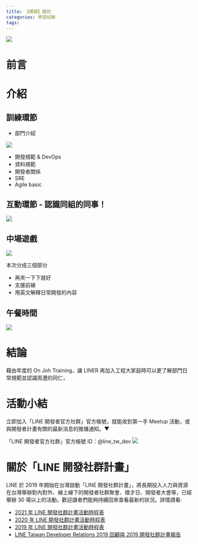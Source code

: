 ```yaml
---
title: 【標題】題目
categories: 學習紀錄
tags:
---
```



![](https://nijialin.com/images/2022/OJT/all.jpeg)


# 前言

<!-- more -->

# 介紹
## 訓練環節

- 部門介紹

![](https://nijialin.com/images/2022/OJT/whatisline.jpeg)


- 開發規範 & DevOps
- 資料規範
- 開發者關係
- SRE
- Agile basic

## 互動環節 - 認識同組的同事！
![](https://nijialin.com/images/2022/OJT/game1.JPG)

## 中場遊戲

![](https://nijialin.com/images/2022/OJT/game2.jpeg)

本次分成三個部分

- 再夾一下下就好
- 支援前線
- 用英文解釋日常開發的內容

## 午餐時間

![](https://nijialin.com/images/2022/OJT/lunch.jpeg)

# 結論

藉由年度的 On Joh Training，讓 LINER 再加入工程大家庭時可以更了解部門日常規範並認識周遭的同仁，

# 活動小結

立即加入「LINE 開發者官方社群」官方帳號，就能收到第一手 Meetup 活動，或與開發者計畫有關的最新消息的推播通知。▼

「LINE 開發者官方社群」官方帳號 ID：@line_tw_dev
![](https://www.evanlin.com/images/2020/line-tw-dev-qr.png)

# 關於「LINE 開發社群計畫」

LINE 於 2019 年開始在台灣啟動「LINE 開發社群計畫」，將長期投入人力與資源在台灣舉辦對內對外、線上線下的開發者社群聚會、徵才日、開發者大會等，已經舉辦 30 場以上的活動。歡迎讀者們能夠持續回來查看最新的狀況。詳情請看:

- [2021 年 LINE 開發社群計畫活動時程表](https://engineering.linecorp.com/zh-hant/blog/2021-line-tw-devrel/)
- [2020 年 LINE 開發社群計畫活動時程表](https://engineering.linecorp.com/zh-hant/blog/2020-line-tw-devrel/)
- [2019 年 LINE 開發社群計畫活動時程表](https://engineering.linecorp.com/zh-hant/blog/line-taiwan-developer-relations-2019-plan/)
- [LINE Taiwan Developer Relations 2019 回顧與 2019 開發社群計畫報告](https://engineering.linecorp.com/zh-hant/blog/line-taiwan-developer-relations-2019/)


<style>
  section.compact {
    font-size: 150%  
  }
  img[alt~="center"] {
    display: block;
    margin: 0 auto;
  }
</style>